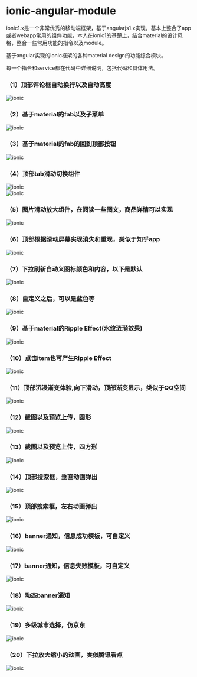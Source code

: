 # ionic-angular-module
ionic1.x是一个非常优秀的移动端框架，基于angularjs1.x实现，基本上整合了app或者webapp常用的组件功能，本人在ionic1的基楚上，结合material的设计风格，整合一些常用功能的指令以及module。

基于angular实现的ionic框架的各种material design的功能综合模块。

每一个指令和service都在代码中详细说明，包括代码和具体用法。

### （1）顶部评论框自动换行以及自动高度
![ionic](/src/gif/test1.gif "ionic")
<br/>
### （2）基于material的fab以及子菜单
![ionic](/src/gif/test2.gif "ionic")
<br/>
### （3）基于material的fab的回到顶部按钮
![ionic](/src/gif/test4.gif "ionic")
<br/>
### （4）顶部tab滑动切换组件
![ionic](/src/gif/test5.gif "ionic")
<br/>
![ionic](/src/gif/test7.gif "ionic")
<br/>
### （5）图片滑动放大组件，在阅读一些图文，商品详情可以实现
![ionic](/src/gif/test9.gif "ionic")
<br/>
### （6）顶部根据滑动屏幕实现消失和重现，类似于知乎app
![ionic](/src/gif/test13.gif "ionic")
<br/>
### （7）下拉刷新自动义图标颜色和内容，以下是默认
![ionic](/src/gif/test17.gif "ionic")
<br/>
### （8）自定义之后，可以是蓝色等
![ionic](/src/gif/test18.gif "ionic")
<br/>
### （9）基于material的Ripple Effect(水纹涟漪效果)
![ionic](/src/gif/test19.gif "ionic")
<br/>
### （10）点击item也可产生Ripple Effect 
![ionic](/src/gif/test20.gif "ionic")
<br/>
### （11）顶部沉浸渐变体验,向下滑动，顶部渐变显示，类似于QQ空间
![ionic](/src/gif/test21.gif "ionic")
<br/>
### （12）截图以及预览上传，圆形
![ionic](/src/gif/test22.gif "ionic")
<br/>
### （13）截图以及预览上传，四方形
![ionic](/src/gif/test23.gif "ionic")
<br/>
### （14）顶部搜索框，垂直动画弹出
![ionic](/src/gif/test27.gif "ionic")
<br/>
### （15）顶部搜索框，左右动画弹出
![ionic](/src/gif/test29.gif "ionic")
<br/>
### （16）banner通知，信息成功模板，可自定义
![ionic](/src/gif/test30.gif "ionic")
<br/>
### （17）banner通知，信息失败模板，可自定义
![ionic](/src/gif/test31.gif "ionic")
<br/>
### （18）动态banner通知
![ionic](/src/gif/test38.gif "ionic")
<br/>
### （19）多级城市选择，仿京东
![ionic](/src/gif/test40.gif "ionic")
<br/>
### （20）下拉放大缩小的动画，类似腾讯看点
![ionic](/src/gif/test42.gif "ionic")
<br/>



